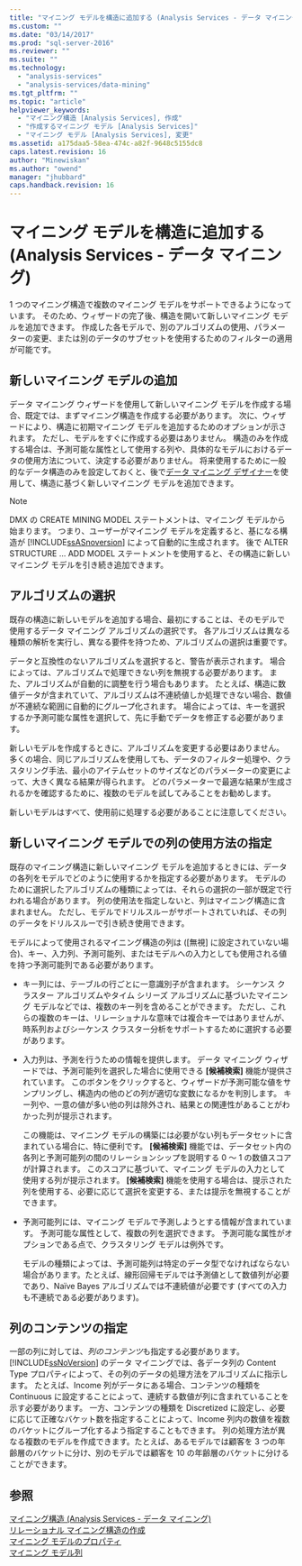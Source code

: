 ```yaml
---
title: "マイニング モデルを構造に追加する (Analysis Services - データ マイニング) | Microsoft Docs"
ms.custom: ""
ms.date: "03/14/2017"
ms.prod: "sql-server-2016"
ms.reviewer: ""
ms.suite: ""
ms.technology: 
  - "analysis-services"
  - "analysis-services/data-mining"
ms.tgt_pltfrm: ""
ms.topic: "article"
helpviewer_keywords: 
  - "マイニング構造 [Analysis Services], 作成"
  - "作成するマイニング モデル [Analysis Services]"
  - "マイニング モデル [Analysis Services], 変更"
ms.assetid: a175daa5-58ea-474c-a82f-9648c5155dc8
caps.latest.revision: 16
author: "Minewiskan"
ms.author: "owend"
manager: "jhubbard"
caps.handback.revision: 16
---
```

# マイニング モデルを構造に追加する (Analysis Services - データ マイニング)
  1 つのマイニング構造で複数のマイニング モデルをサポートできるようになっています。 そのため、ウィザードの完了後、構造を開いて新しいマイニング モデルを追加できます。 作成した各モデルで、別のアルゴリズムの使用、パラメーターの変更、または別のデータのサブセットを使用するためのフィルターの適用が可能です。  
  
## 新しいマイニング モデルの追加  
 データ マイニング ウィザードを使用して新しいマイニング モデルを作成する場合、既定では、まずマイニング構造を作成する必要があります。 次に、ウィザードにより、構造に初期マイニング モデルを追加するためのオプションが示されます。 ただし、モデルをすぐに作成する必要はありません。 構造のみを作成する場合は、予測可能な属性として使用する列や、具体的なモデルにおけるデータの使用方法について、決定する必要がありません。 将来使用するために一般的なデータ構造のみを設定しておくと、後で[データ マイニング デザイナー](../../analysis-services/data-mining/data-mining-designer.md)を使用して、構造に基づく新しいマイニング モデルを追加できます。  
  
> [!NOTE]  
>  DMX の CREATE MINING MODEL ステートメントは、マイニング モデルから始まります。 つまり、ユーザーがマイニング モデルを定義すると、基になる構造が [!INCLUDE[ssASnoversion](../../includes/ssasnoversion-md.md)] によって自動的に生成されます。 後で ALTER STRUCTURE ...  ADD MODEL ステートメントを使用すると、その構造に新しいマイニング モデルを引き続き追加できます。  
  
## アルゴリズムの選択  
 既存の構造に新しいモデルを追加する場合、最初にすることは、そのモデルで使用するデータ マイニング アルゴリズムの選択です。 各アルゴリズムは異なる種類の解析を実行し、異なる要件を持つため、アルゴリズムの選択は重要です。  
  
 データと互換性のないアルゴリズムを選択すると、警告が表示されます。 場合によっては、アルゴリズムで処理できない列を無視する必要があります。 また、アルゴリズムが自動的に調整を行う場合もあります。 たとえば、構造に数値データが含まれていて、アルゴリズムは不連続値しか処理できない場合、数値が不連続な範囲に自動的にグループ化されます。 場合によっては、キーを選択するか予測可能な属性を選択して、先に手動でデータを修正する必要があります。  
  
 新しいモデルを作成するときに、アルゴリズムを変更する必要はありません。 多くの場合、同じアルゴリズムを使用しても、データのフィルター処理や、クラスタリング手法、最小のアイテムセットのサイズなどのパラメーターの変更によって、大きく異なる結果が得られます。 どのパラメーターで最適な結果が生成されるかを確認するために、複数のモデルを試してみることをお勧めします。  
  
 新しいモデルはすべて、使用前に処理する必要があることに注意してください。  
  
## 新しいマイニング モデルでの列の使用方法の指定  
 既存のマイニング構造に新しいマイニング モデルを追加するときには、データの各列をモデルでどのように使用するかを指定する必要があります。 モデルのために選択したアルゴリズムの種類によっては、それらの選択の一部が既定で行われる場合があります。 列の使用法を指定しないと、列はマイニング構造に含まれません。 ただし、モデルでドリルスルーがサポートされていれば、その列のデータをドリルスルーで引き続き使用できます。  
  
 モデルによって使用されるマイニング構造の列は ([無視] に設定されていない場合)、キー、入力列、予測可能列、またはモデルへの入力としても使用される値を持つ予測可能列である必要があります。  
  
-   キー列には、テーブルの行ごとに一意識別子が含まれます。 シーケンス クラスター アルゴリズムやタイム シリーズ アルゴリズムに基づいたマイニング モデルなどでは、複数のキー列を含めることができます。 ただし、これらの複数のキーは、リレーショナルな意味では複合キーではありませんが、時系列およびシーケンス クラスター分析をサポートするために選択する必要があります。  
  
-   入力列は、予測を行うための情報を提供します。 データ マイニング ウィザードでは、予測可能列を選択した場合に使用できる **[候補検索]** 機能が提供されています。 このボタンをクリックすると、ウィザードが予測可能な値をサンプリングし、構造内の他のどの列が適切な変数になるかを判別します。 キー列や、一意の値が多い他の列は除外され、結果との関連性があることがわかった列が提示されます。  
  
     この機能は、マイニング モデルの構築には必要がない列もデータセットに含まれている場合に、特に便利です。 **[候補検索]** 機能では、データセット内の各列と予測可能列の間のリレーションシップを説明する 0 ～ 1 の数値スコアが計算されます。 このスコアに基づいて、マイニング モデルの入力として使用する列が提示されます。 **[候補検索]** 機能を使用する場合は、提示された列を使用する、必要に応じて選択を変更する、または提示を無視することができます。  
  
-   予測可能列には、マイニング モデルで予測しようとする情報が含まれています。 予測可能な属性として、複数の列を選択できます。 予測可能な属性がオプションである点で、クラスタリング モデルは例外です。  
  
     モデルの種類によっては、予測可能列は特定のデータ型でなければならない場合があります。たとえば、線形回帰モデルでは予測値として数値列が必要であり、Naïve Bayes アルゴリズムでは不連続値が必要です (すべての入力も不連続である必要があります)。  
  
## 列のコンテンツの指定  
 一部の列に対しては、*列のコンテンツ*も指定する必要があります。 [!INCLUDE[ssNoVersion](../../includes/ssnoversion-md.md)] のデータ マイニングでは、各データ列の Content Type プロパティによって、その列のデータの処理方法をアルゴリズムに指示します。 たとえば、Income 列がデータにある場合、コンテンツの種類を Continuous に設定することによって、連続する数値が列に含まれていることを示す必要があります。 一方、コンテンツの種類を Discretized に設定し、必要に応じて正確なバケット数を指定することによって、Income 列内の数値を複数のバケットにグループ化するよう指定することもできます。 列の処理方法が異なる複数のモデルを作成できます。たとえば、あるモデルでは顧客を 3 つの年齢層のバケットに分け、別のモデルでは顧客を 10 の年齢層のバケットに分けることができます。  
  
## 参照  
 [マイニング構造 &#40;Analysis Services - データ マイニング&#41;](../../analysis-services/data-mining/mining-structures-analysis-services-data-mining.md)   
 [リレーショナル マイニング構造の作成](../../analysis-services/data-mining/create-a-relational-mining-structure.md)   
 [マイニング モデルのプロパティ](../../analysis-services/data-mining/mining-model-properties.md)   
 [マイニング モデル列](../../analysis-services/data-mining/mining-model-columns.md)  
  
  